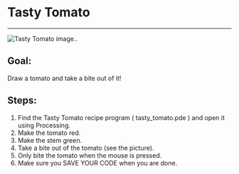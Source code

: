 

# Tasty Tomato

<hr/>
<img alt="Tasty Tomato image.." src="http://level0.jointheleague.org/modules/Mod1Recipes/images/tomato.png"/>

## Goal:

Draw a tomato and take a bite out of it!

## Steps:

1. Find the Tasty Tomato recipe program ( tasty_tomato.pde ) and open it using Processing.
2. Make the tomato red.
3. Make the stem green.
4. Take a bite out of the tomato (see the picture).
5. Only bite the tomato when the mouse is pressed.
6. Make sure you SAVE YOUR CODE when you are done.



